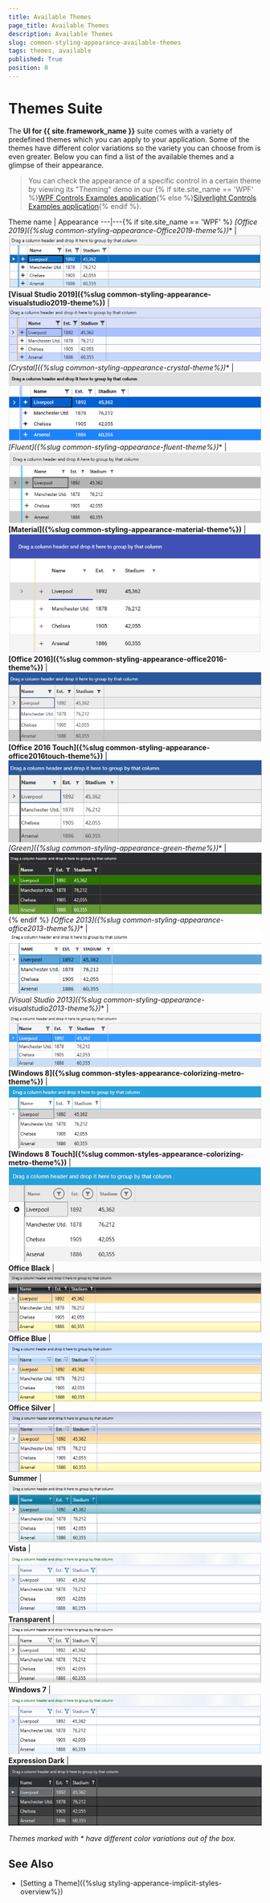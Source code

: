```yaml
---
title: Available Themes
page_title: Available Themes
description: Available Themes
slug: common-styling-appearance-available-themes
tags: themes, available
published: True
position: 0
---
```

# Themes Suite

The __UI for {{ site.framework_name }}__ suite comes with a variety of predefined themes which you can apply to your application. Some of the themes have different color variations so the variety you can choose from is even greater. Below you can find a list of the available themes and a glimpse of their appearance.

>You can check the appearance of a specific control in a certain theme by viewing its "Theming" demo in our {% if site.site_name == 'WPF' %}[WPF Controls Examples application](https://demos.telerik.com/wpf/){% else %}[Silverlight Controls Examples application](https://demos.telerik.com/silverlight/){% endif %}.

Theme name | Appearance
---|---{% if site.site_name == 'WPF' %}
**[Office 2019*]({%slug common-styling-appearance-Office2019-theme%})** | ![Office 2019](images/Office2019Theme.png)
**[Visual Studio 2019]({%slug common-styling-appearance-visualstudio2019-theme%})** | ![Visual Studio 2019](images/VisualStudio2019Theme.png)
**[Crystal*]({%slug common-styling-appearance-crystal-theme%})** | ![Crystal](images/CrystalTheme.png)
**[Fluent*]({%slug common-styling-appearance-fluent-theme%})** | ![Fluent](images/FluentTheme.png)
**[Material]({%slug common-styling-appearance-material-theme%})** | ![Material](images/MaterialTheme.png)
**[Office 2016]({%slug common-styling-appearance-office2016-theme%})** | ![Office 2016](images/Office2016Theme.png)
**[Office 2016 Touch]({%slug common-styling-appearance-office2016touch-theme%})** | ![Office 2016 Touch](images/Office2016TouchTheme.png)
**[Green*]({%slug common-styling-appearance-green-theme%})** | ![Green](images/GreenTheme.png){% endif %}
**[Office 2013*]({%slug common-styling-appearance-office2013-theme%})** | ![Office 2013](images/Office2013Theme.png)
**[Visual Studio 2013*]({%slug common-styling-appearance-visualstudio2013-theme%})** | ![Visual Studio 2013](images/VisualStudio2013Theme.png)
**[Windows 8]({%slug common-styles-appearance-colorizing-metro-theme%})** | ![Windows 8](images/Windows8Theme.png)
**[Windows 8 Touch]({%slug common-styles-appearance-colorizing-metro-theme%})** | ![Windows 8 Touch](images/Windows8TouchTheme.png)
**Office Black** | ![Office Black](images/OfficeBlack.png)
**Office Blue** | ![Office Blue](images/OfficeBlue.png)
**Office Silver** | ![Office Silver](images/OfficeSilver.png)
**Summer** | ![Summer](images/SummerTheme.png)
**Vista** | ![Vista](images/VistaTheme.png)
**Transparent** | ![Transparent](images/TransparentTheme.png)
**Windows 7** | ![Windows 7](images/Windows7Theme.png)
**Expression Dark** | ![Expression Dark](images/ExpressionDarkTheme.png)

*Themes marked with * have different color variations out of the box.*

## See Also  
* [Setting a Theme]({%slug styling-apperance-implicit-styles-overview%})
